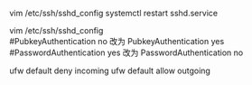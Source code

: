vim /etc/ssh/sshd_config
systemctl restart sshd.service

vim /etc/ssh/sshd_config  
#PubkeyAuthentication no 改为 PubkeyAuthentication yes
#PasswordAuthentication yes 改为 PasswordAuthentication no

ufw default deny incoming
ufw default allow outgoing  
